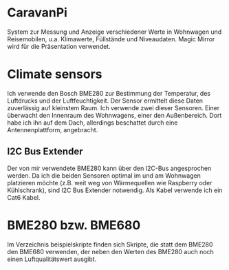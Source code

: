 # CaravanPi
System zur Messung und Anzeige verschiedener Werte in Wohnwagen und Reisemobilen, u.a. Klimawerte, Füllstände und Niveaudaten. Magic Mirror wird für die Präsentation verwendet.

# Climate sensors

Ich verwende den Bosch BME280 zur Bestimmung der Temperatur, des Luftdrucks und der Luftfeuchtigkeit. Der Sensor ermittelt diese Daten zuverlässig auf kleinstem Raum. Ich verwende zwei dieser Sensoren. Einer überwacht den Innenraum des Wohnwagens, einer den Außenbereich. Dort habe ich ihn auf dem Dach, allerdings beschattet durch eine Antennenplattform, angebracht.


## I2C Bus Extender
Der von mir verwendete BME280 kann über den I2C-Bus angesprochen werden. Da ich die beiden Sensoren optimal im und am Wohnwagen platzieren möchte (z.B. weit weg von Wärmequellen wie Raspberry oder Kühlschrank), sind I2C Bus Extender notwendig. Als Kabel verwende ich ein Cat6 Kabel.

# BME280 bzw. BME680
Im Verzeichnis beispielskripte finden sich Skripte, die statt dem BME280 den BME680 verwenden, der neben den Werten des BME280 auch noch einen Luftqualitätswert ausgibt.
